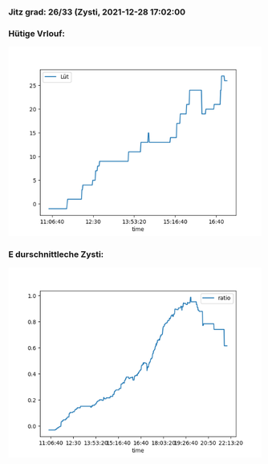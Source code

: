 ### Jitz grad: 26/33 (Zysti, 2021-12-28 17:02:00

### Hütige Vrlouf:
![Graph](Today.png)

### E durschnittleche Zysti:
![Graph](Zysti.png)